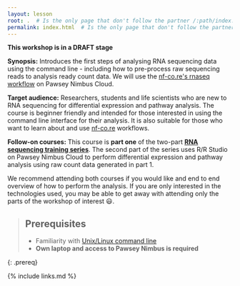 ```yaml
---
layout: lesson
root: .  # Is the only page that don't follow the partner /:path/index.html
permalink: index.html  # Is the only page that don't follow the partner /:path/index.html
---
```


__This workshop is in a DRAFT stage__

**Synopsis:** Introduces the first steps of analysing RNA sequencing data using the command line - including how to pre-process raw sequencing reads to analysis ready count data. We will use the [nf-co.re's rnaseq workflow](https://nf-co.re/rnaseq/usage) on Pawsey Nimbus Cloud.

**Target audience:** Researchers, students and life scientists who are new to RNA sequencing for differential expression and pathway analysis. The course is beginner friendly and intended for those interested in using the command line interface for their analysis. It is also suitable for those who want to learn about and use [nf-co.re](https://nf-co.re/) workflows.

**Follow-on courses:** This course is __part one__ of the two-part __[RNA sequencing training series](https://sydney-informatics-hub.github.io/training.RNAseq.series/)__. The second part of the series uses R/R Studio on Pawsey Nimbus Cloud to perform differential expression and pathway analysis using raw count data generated in part 1.

We recommend attending both courses if you would like and end to end overview of how to perform the analysis. If you are only interested in the technologies used, you may be able to get away with attending only the parts of the workshop of interest :smiley:. 


> ## Prerequisites
> * Familiarity with [Unix/Linux command line](https://datacarpentry.org/shell-genomics/)
> * **Own laptop and access to Pawsey Nimbus is required**

{: .prereq}


{% include links.md %}

